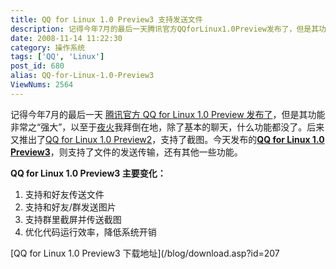 ```yaml
---
title: QQ for Linux 1.0 Preview3 支持发送文件
description: 记得今年7月的最后一天腾讯官方QQforLinux1.0Preview发布了，但是其功能非常之“强大”，以至于夜火我拜倒在地，除了基本的聊天，什么功能都没了。后来又推出了QQforLinux1.0Preview2，支持了截图。今天发布的QQforLinux1.0Preview3，则支持了文件的发送传输，还有其他一些功能。
date: 2008-11-14 11:22:30
category: 操作系统
tags: ['QQ', 'Linux']
post_id: 680
alias: QQ-for-Linux-1.0-Preview3
ViewNums: 2564
---
```


记得今年7月的最后一天 [腾讯官方 QQ for Linux 1.0 Preview 发布了](/blog/qq-for-linux-10-preview-xiazai)，但是其功能非常之“强大”，以至于[夜火](/blog/)我拜倒在地，除了基本的聊天，什么功能都没了。后来又推出了[QQ for Linux 1.0 Preview2](/blog/qq-for-linux-10-preview2)，支持了截图。今天发布的[**QQ for Linux 1.0 Preview3**](/blog/qq-for-linux-10-preview3)，则支持了文件的发送传输，还有其他一些功能。

**QQ for Linux 1.0 Preview3 主要变化：**

1. 支持和好友传送文件
2. 支持和好友/群发送图片
3. 支持群里截屏并传送截图
4. 优化代码运行效率，降低系统开销

[QQ for Linux 1.0 Preview3 下载地址](/blog/download.asp?id=207

